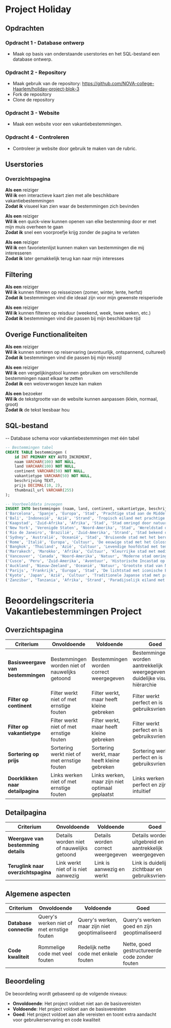 # Project Holiday

## Opdrachten

### Opdracht 1 - Database ontwerp

- Maak op basis van onderstaande userstories en het SQL-bestand een database ontwerp. 

### Opdracht 2 - Repository

- Maak gebruik van de repository: https://github.com/NOVA-college-Haarlem/holiday-project-blok-3
- Fork de repository
- Clone de repository

### Opdracht 3 - Website

- Maak een website voor een vakantiebestemmingen.

### Opdracht 4 - Controleren

- Controleer je website door gebruik te maken van de rubric.

## Userstories

### Overzichtspagina

**Als een** reiziger  
**Wil ik** een interactieve kaart zien met alle beschikbare vakantiebestemmingen  
**Zodat ik** visueel kan zien waar de bestemmingen zich bevinden

**Als een** reiziger  
**Wil ik** een quick-view kunnen openen van elke bestemming door er met mijn muis overheen te gaan  
**Zodat ik** snel een voorproefje krijg zonder de pagina te verlaten

**Als een** reiziger  
**Wil ik** een favorietenlijst kunnen maken van bestemmingen die mij interesseren  
**Zodat ik** later gemakkelijk terug kan naar mijn interesses

## Filtering

**Als een** reiziger  
**Wil ik** kunnen filteren op reisseizoen (zomer, winter, lente, herfst)  
**Zodat ik** bestemmingen vind die ideaal zijn voor mijn gewenste reisperiode

**Als een** reiziger  
**Wil ik** kunnen filteren op reisduur (weekend, week, twee weken, etc.)  
**Zodat ik** bestemmingen vind die passen bij mijn beschikbare tijd

## Overige Functionaliteiten

**Als een** reiziger  
**Wil ik** kunnen sorteren op reiservaring (avontuurlijk, ontspannend, cultureel)  
**Zodat ik** bestemmingen vind die passen bij mijn reisstijl

**Als een** reiziger  
**Wil ik** een vergelijkingstool kunnen gebruiken om verschillende bestemmingen naast elkaar te zetten  
**Zodat ik** een weloverwogen keuze kan maken

**Als een** bezoeker  
**Wil ik** de tekstgrootte van de website kunnen aanpassen (klein, normaal, groot)  
**Zodat ik** de tekst leesbaar hou

## SQL-bestand

-- Database schema voor vakantiebestemmingen met één tabel

```sql
-- Bestemmingen tabel
CREATE TABLE bestemmingen (
    id INT PRIMARY KEY AUTO_INCREMENT,
    naam VARCHAR(100) NOT NULL,
    land VARCHAR(100) NOT NULL,
    continent VARCHAR(50) NOT NULL,
    vakantietype VARCHAR(50) NOT NULL,
    beschrijving TEXT,
    prijs DECIMAL(10, 2),
    thumbnail_url VARCHAR(255)
);

-- Voorbeelddata invoegen
INSERT INTO bestemmingen (naam, land, continent, vakantietype, beschrijving, prijs, thumbnail_url) VALUES 
('Barcelona', 'Spanje', 'Europa', 'Stad', 'Prachtige stad aan de Middellandse Zee met unieke architectuur van Gaudí.', 599.99, 'barcelona.jpg'),
('Bali', 'Indonesië', 'Azië', 'Strand', 'Tropisch eiland met prachtige stranden, rijstvelden en een rijke cultuur.', 1299.99, 'bali.jpg'),
('Kaapstad', 'Zuid-Afrika', 'Afrika', 'Stad', 'Stad omringd door natuur met de iconische Tafelberg.', 899.99, 'kaapstad.jpg'),
('New York', 'Verenigde Staten', 'Noord-Amerika', 'Stad', 'Wereldstad die nooit slaapt met iconische wolkenkrabbers.', 1499.99, 'newyork.jpg'),
('Rio de Janeiro', 'Brazilië', 'Zuid-Amerika', 'Strand', 'Stad bekend om het Christusbeeld, Copacabana strand en carnaval.', 1199.99, 'rio.jpg'),
('Sydney', 'Australië', 'Oceanië', 'Stad', 'Bruisende stad met het beroemde Opera House en prachtige stranden.', 1799.99, 'sydney.jpg'),
('Rome', 'Italië', 'Europa', 'Cultuur', 'De eeuwige stad met het Colosseum, Vaticaan en prachtige pleinen.', 649.99, 'rome.jpg'),
('Bangkok', 'Thailand', 'Azië', 'Cultuur', 'Levendige hoofdstad met tempels, drijvende markten en heerlijk straatvoedsel.', 999.99, 'bangkok.jpg'),
('Marrakech', 'Marokko', 'Afrika', 'Cultuur', 'Kleurrijke stad met medina, souks en een rijke geschiedenis.', 749.99, 'marrakech.jpg'),
('Vancouver', 'Canada', 'Noord-Amerika', 'Natuur', 'Moderne stad omringd door bergen en oceaan.', 1099.99, 'vancouver.jpg'),
('Cusco', 'Peru', 'Zuid-Amerika', 'Avontuur', 'Historische Incastad op grote hoogte, toegangspoort tot Machu Picchu.', 1299.99, 'cusco.jpg'),
('Auckland', 'Nieuw-Zeeland', 'Oceanië', 'Natuur', 'Grootste stad van Nieuw-Zeeland tussen twee havens.', 1599.99, 'auckland.jpg'),
('Parijs', 'Frankrijk', 'Europa', 'Stad', 'De lichtstad met iconische Eiffeltoren, Louvre en romantische boulevards.', 699.99, 'parijs.jpg'),
('Kyoto', 'Japan', 'Azië', 'Cultuur', 'Traditionele Japanse stad met prachtige tempels en bamboe bossen.', 1399.99, 'kyoto.jpg'),
('Zanzibar', 'Tanzania', 'Afrika', 'Strand', 'Paradijselijk eiland met azuurblauwe zee en witte zandstranden.', 1099.99, 'zanzibar.jpg');
```

# Beoordelingscriteria Vakantiebestemmingen Project

## Overzichtspagina

| Criterium                          | Onvoldoende                                    | Voldoende                                       | Goed                                                                            |
| ---------------------------------- | ---------------------------------------------- | ----------------------------------------------- | ------------------------------------------------------------------------------- |
| **Basisweergave van bestemmingen** | Bestemmingen worden niet of nauwelijks getoond | Bestemmingen worden correct weergegeven         | Bestemmingen worden aantrekkelijk weergegeven met duidelijke visuele hiërarchie |
| **Filter op continent**            | Filter werkt niet of met ernstige fouten       | Filter werkt, maar heeft kleine gebreken        | Filter werkt perfect en is gebruiksvriendelijk                                  |
| **Filter op vakantietype**         | Filter werkt niet of met ernstige fouten       | Filter werkt, maar heeft kleine gebreken        | Filter werkt perfect en is gebruiksvriendelijk                                  |
| **Sortering op prijs**             | Sortering werkt niet of met ernstige fouten    | Sortering werkt, maar heeft kleine gebreken     | Sortering werkt perfect en is gebruiksvriendelijk                               |
| **Doorklikken naar detailpagina**  | Links werken niet of met ernstige fouten       | Links werken, maar zijn niet optimaal geplaatst | Links werken perfect en zijn intuïtief                                          |

## Detailpagina

| Criterium                           | Onvoldoende                               | Voldoende                          | Goed                                                   |
| ----------------------------------- | ----------------------------------------- | ---------------------------------- | ------------------------------------------------------ |
| **Weergave van bestemming details** | Details worden niet of nauwelijks getoond | Details worden correct weergegeven | Details worden uitgebreid en aantrekkelijk weergegeven |
| **Teruglink naar overzichtspagina** | Link werkt niet of is niet aanwezig       | Link is aanwezig en werkt          | Link is duidelijk zichtbaar en gebruiksvriendelijk     |

## Algemene aspecten

| Criterium              | Onvoldoende                                        | Voldoende                                                                  | Goed                                                                      |
| ---------------------- | -------------------------------------------------- | -------------------------------------------------------------------------- | ------------------------------------------------------------------------- |
| **Database connectie** | Query's werken niet of met ernstige fouten         | Query's werken, maar zijn niet geoptimaliseerd                             | Query's werken goed en zijn geoptimaliseerd                               || **Responsief ontwerp** | Website werkt niet op verschillende schermgroottes | Website werkt op verschillende schermgroottes, maar heeft kleine problemen | Website is volledig responsief en werkt uitstekend op alle schermgroottes |
| **Code kwaliteit**     | Rommelige code met veel fouten                     | Redelijk nette code met enkele fouten                                      | Nette, goed gestructureerde code zonder fouten                            |

## Beoordeling

De beoordeling wordt gebaseerd op de volgende niveaus:
- **Onvoldoende**: Het project voldoet niet aan de basisvereisten
- **Voldoende**: Het project voldoet aan de basisvereisten
- **Goed**: Het project voldoet aan alle vereisten en toont extra aandacht voor gebruikerservaring en code kwaliteit
